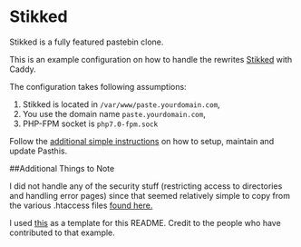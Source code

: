 # Stikked

Stikked is a fully featured pastebin clone.

This is an example configuration on how to handle the rewrites [Stikked](https://github.com/claudehohl/Stikked) with Caddy.

The configuration takes following assumptions:

1. Stikked is located in `/var/www/paste.yourdomain.com`,
2. You use the domain name `paste.yourdomain.com`,
3. PHP-FPM socket is `php7.0-fpm.sock`

Follow the [additional simple instructions](https://github.com/claudehohl/Stikked/blob/master/README.md) on how to setup, maintain and update Pasthis.

##Additional Things to Note

I did not handle any of the security stuff (restricting access to directories and handling error pages) since that seemed relatively simple to copy from the various .htaccess files [found here.](https://github.com/claudehohl/Stikked/tree/master/htdocs)

I used [this](https://github.com/caddyserver/examples/blob/master/pasthis/README.md) as a template for this README. Credit to the people who have contributed to that example.
